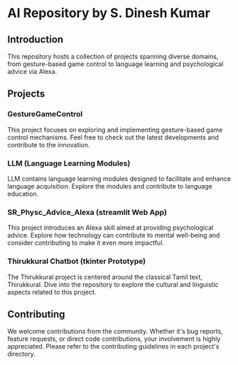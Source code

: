 # AI Repository by S. Dinesh Kumar


## Introduction

This repository hosts a collection of projects spanning diverse domains, from gesture-based game control to language learning and psychological advice via Alexa.

## Projects

### GestureGameControl

This project focuses on exploring and implementing gesture-based game control mechanisms. Feel free to check out the latest developments and contribute to the innovation.

### LLM (Language Learning Modules)

LLM contains language learning modules designed to facilitate and enhance language acquisition. Explore the modules and contribute to language education.

### SR_Physc_Advice_Alexa (streamlit Web App)

This project introduces an Alexa skill aimed at providing psychological advice. Explore how technology can contribute to mental well-being and consider contributing to make it even more impactful.

### Thirukkural Chatbot (tkinter Prototype)

The Thirukkural project is centered around the classical Tamil text, Thirukkural. Dive into the repository to explore the cultural and linguistic aspects related to this project.


## Contributing

We welcome contributions from the community. Whether it's bug reports, feature requests, or direct code contributions, your involvement is highly appreciated. Please refer to the contributing guidelines in each project's directory.


